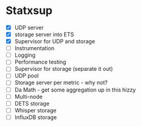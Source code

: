 Statxsup
========

* [x] UDP server
* [x] storage server into ETS
* [x] Supervisor for UDP and storage
* [ ] Instrumentation
* [ ] Logging
* [ ] Performance testing
* [ ] Supervisor for storage (separate it out)
* [ ] UDP pool
* [ ] Storage server per metric - why not?
* [ ] Da Math - get some aggregation up in this hizzy
* [ ] Multi-node
* [ ] DETS storage
* [ ] Whisper storage
* [ ] InfluxDB storage
